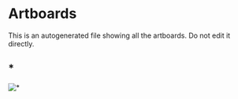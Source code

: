 # Artboards

This is an autogenerated file showing all the artboards. Do not edit it directly.

## *

![*](./.exportedArtboards/未命名/*)

